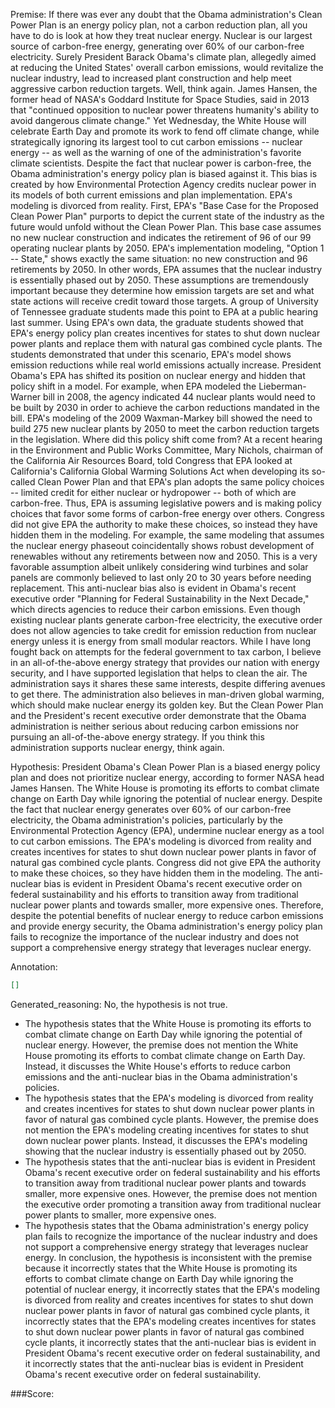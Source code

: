 
Premise:
If there was ever any doubt that the Obama administration's Clean Power Plan is an energy policy plan, not a carbon reduction plan, all you have to do is look at how they treat nuclear energy. Nuclear is our largest source of carbon-free energy, generating over 60% of our carbon-free electricity.   Surely President Barack Obama's climate plan, allegedly aimed at reducing the United States' overall carbon emissions, would revitalize the nuclear industry, lead to increased plant construction and help meet aggressive carbon reduction targets. Well, think again. James Hansen, the former head of NASA's Goddard Institute for Space Studies, said in 2013 that "continued opposition to nuclear power threatens humanity's ability to avoid dangerous climate change." Yet Wednesday, the White House will celebrate Earth Day and promote its work to fend off climate change, while strategically ignoring its largest tool to cut carbon emissions -- nuclear energy -- as well as the warning of one of the administration's favorite climate scientists. Despite the fact that nuclear power is carbon-free, the Obama administration's energy policy plan is biased against it.  This bias is created by how Environmental Protection Agency credits nuclear power in its models of both current emissions and plan implementation.  EPA's modeling is divorced from reality. First, EPA's "Base Case for the Proposed Clean Power Plan" purports to depict the current state of the industry as the future would unfold without the Clean Power Plan.  This base case assumes no new nuclear construction and indicates the retirement of 96 of our 99 operating nuclear plants by 2050. EPA's implementation modeling, "Option 1 -- State,"  shows exactly the same situation: no new construction and 96 retirements by 2050.  In other words, EPA assumes that the nuclear industry is essentially phased out by 2050. These assumptions are tremendously important because they determine how emission targets are set and what state actions will receive credit toward those targets. A group of University of Tennessee graduate students made this point to EPA at a public hearing last summer. Using EPA's own data, the graduate students showed that EPA's energy policy plan creates incentives for states to shut down nuclear power plants and replace them with natural gas combined cycle plants.  The students demonstrated that under this scenario, EPA's model shows emission reductions while real world emissions actually increase. President Obama's EPA has shifted its position on nuclear energy and hidden that policy shift in a model. For example, when EPA modeled the Lieberman-Warner bill in 2008, the agency indicated 44 nuclear plants would need to be built by 2030 in order to achieve the carbon reductions mandated in the bill. EPA's modeling of the 2009 Waxman-Markey bill showed the need to build 275 new nuclear plants by 2050 to meet the carbon reduction targets in the legislation. Where did this policy shift come from? At a recent hearing in the Environment and Public Works Committee, Mary Nichols, chairman of the California Air Resources Board, told Congress that EPA looked at California's California Global Warming Solutions Act when developing its so-called Clean Power Plan and that EPA's plan adopts the same policy choices -- limited credit for either nuclear or hydropower -- both of which are carbon-free. Thus, EPA is assuming legislative powers and is making policy choices that favor some forms of carbon-free energy over others. Congress did not give EPA the authority to make these choices, so instead they have hidden them in the modeling. For example, the same modeling that assumes the nuclear energy phaseout coincidentally shows robust development of renewables without any retirements between now and 2050.  This is a very favorable assumption albeit unlikely considering wind turbines and solar panels are commonly believed to last only 20 to 30 years before needing replacement. This anti-nuclear bias also is evident in Obama's recent executive order "Planning for Federal Sustainability in the Next Decade," which directs agencies to reduce their carbon emissions. Even though existing nuclear plants generate carbon-free electricity, the executive order does not allow agencies to take credit for emission reduction from nuclear energy unless it is energy from small modular reactors. While I have long fought back on attempts for the federal government to tax carbon, I believe in an all-of-the-above energy strategy that provides our nation with energy security, and I have supported legislation that helps to clean the air. The administration says it shares these same interests, despite differing avenues to get there.  The administration also believes in man-driven global warming, which should make nuclear energy its golden key. But the Clean Power Plan and the President's recent executive order demonstrate that the Obama administration is neither serious about reducing carbon emissions nor pursuing an all-of-the-above energy strategy. If you think this administration supports nuclear energy, think again.


Hypothesis:
President Obama's Clean Power Plan is a biased energy policy plan and does not prioritize nuclear energy, according to former NASA head James Hansen. The White House is promoting its efforts to combat climate change on Earth Day while ignoring the potential of nuclear energy. Despite the fact that nuclear energy generates over 60% of our carbon-free electricity, the Obama administration's policies, particularly by the Environmental Protection Agency (EPA), undermine nuclear energy as a tool to cut carbon emissions. The EPA's modeling is divorced from reality and creates incentives for states to shut down nuclear power plants in favor of natural gas combined cycle plants. Congress did not give EPA the authority to make these choices, so they have hidden them in the modeling. The anti-nuclear bias is evident in President Obama's recent executive order on federal sustainability and his efforts to transition away from traditional nuclear power plants and towards smaller, more expensive ones. Therefore, despite the potential benefits of nuclear energy to reduce carbon emissions and provide energy security, the Obama administration's energy policy plan fails to recognize the importance of the nuclear industry and does not support a comprehensive energy strategy that leverages nuclear energy.

Annotation:
```json
[]
```

Generated_reasoning:
No, the hypothesis is not true. 
- The hypothesis states that the White House is promoting its efforts to combat climate change on Earth Day while ignoring the potential of nuclear energy. However, the premise does not mention the White House promoting its efforts to combat climate change on Earth Day. Instead, it discusses the White House's efforts to reduce carbon emissions and the anti-nuclear bias in the Obama administration's policies. 
- The hypothesis states that the EPA's modeling is divorced from reality and creates incentives for states to shut down nuclear power plants in favor of natural gas combined cycle plants. However, the premise does not mention the EPA's modeling creating incentives for states to shut down nuclear power plants. Instead, it discusses the EPA's modeling showing that the nuclear industry is essentially phased out by 2050. 
- The hypothesis states that the anti-nuclear bias is evident in President Obama's recent executive order on federal sustainability and his efforts to transition away from traditional nuclear power plants and towards smaller, more expensive ones. However, the premise does not mention the executive order promoting a transition away from traditional nuclear power plants to smaller, more expensive ones. 
- The hypothesis states that the Obama administration's energy policy plan fails to recognize the importance of the nuclear industry and does not support a comprehensive energy strategy that leverages nuclear energy. In conclusion, the hypothesis is inconsistent with the premise because it incorrectly states that the White House is promoting its efforts to combat climate change on Earth Day while ignoring the potential of nuclear energy, it incorrectly states that the EPA's modeling is divorced from reality and creates incentives for states to shut down nuclear power plants in favor of natural gas combined cycle plants, it incorrectly states that the EPA's modeling creates incentives for states to shut down nuclear power plants in favor of natural gas combined cycle plants, it incorrectly states that the anti-nuclear bias is evident in President Obama's recent executive order on federal sustainability, and it incorrectly states that the anti-nuclear bias is evident in President Obama's recent executive order on federal sustainability.

###Score:
